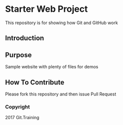 # Starter Web Project

This repository is for showing how Git and GitHub work

## Introduction

## Purpose

Sample website with plenty of files for demos

## How To Contribute

Please fork this repository and then issue Pull Request

### Copyright
2017 Git.Training